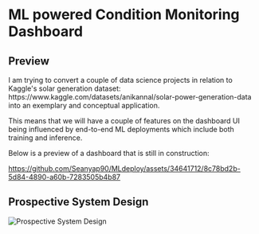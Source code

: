 <h1>ML powered Condition Monitoring Dashboard</h1>

<h2>Preview</h2>
<p>I am trying to convert a couple of data science projects in relation to Kaggle's solar generation dataset:  https://www.kaggle.com/datasets/anikannal/solar-power-generation-data into an exemplary and conceptual application.</p>
<p>This means that we will have a couple of features on the dashboard UI being influenced by end-to-end ML deployments which include both training and inference.</p>
<p>Below is a preview of a dashboard that is still in construction:</p>



https://github.com/Seanyap90/MLdeploy/assets/34641712/8c78bd2b-5d84-4890-a60b-7283505b4b87



<h2>Prospective System Design</h2>


![Prospective System Design](https://github.com/Seanyap90/MLdeploy/assets/34641712/9264ce51-321e-4f8c-af3f-ba900ca60bdd)

